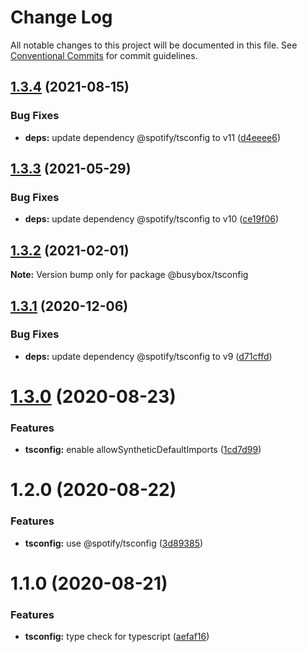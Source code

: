 # Change Log

All notable changes to this project will be documented in this file.
See [Conventional Commits](https://conventionalcommits.org) for commit guidelines.

## [1.3.4](https://github.com/davidNHK/busybox/compare/@busybox/tsconfig@1.3.3...@busybox/tsconfig@1.3.4) (2021-08-15)


### Bug Fixes

* **deps:** update dependency @spotify/tsconfig to v11 ([d4eeee6](https://github.com/davidNHK/busybox/commit/d4eeee6458146766799eeb5e18af5abba2b49458))





## [1.3.3](https://github.com/davidNHK/busybox/compare/@busybox/tsconfig@1.3.2...@busybox/tsconfig@1.3.3) (2021-05-29)


### Bug Fixes

* **deps:** update dependency @spotify/tsconfig to v10 ([ce19f06](https://github.com/davidNHK/busybox/commit/ce19f06de824f9d399a830e47883e09af03f2f71))





## [1.3.2](https://github.com/davidNHK/busybox/compare/@busybox/tsconfig@1.3.1...@busybox/tsconfig@1.3.2) (2021-02-01)

**Note:** Version bump only for package @busybox/tsconfig





## [1.3.1](https://github.com/davidNHK/busybox/compare/@busybox/tsconfig@1.3.0...@busybox/tsconfig@1.3.1) (2020-12-06)


### Bug Fixes

* **deps:** update dependency @spotify/tsconfig to v9 ([d71cffd](https://github.com/davidNHK/busybox/commit/d71cffd7f0600afb9bff0b7892688521844e08ed))





# [1.3.0](https://github.com/davidNHK/busybox/compare/@busybox/tsconfig@1.2.0...@busybox/tsconfig@1.3.0) (2020-08-23)


### Features

* **tsconfig:** enable allowSyntheticDefaultImports ([1cd7d99](https://github.com/davidNHK/busybox/commit/1cd7d99f7d383aeee42d852cf25ff1557c46e145))





# 1.2.0 (2020-08-22)


### Features

* **tsconfig:** use @spotify/tsconfig ([3d89385](https://github.com/davidNHK/busybox/commit/3d89385cc5e082eb67b6f8e965c5e43fd994c36e))





# 1.1.0 (2020-08-21)


### Features

* **tsconfig:** type check for typescript ([aefaf16](https://github.com/davidNHK/busybox/commit/aefaf16e3feedff2054345c2988e5487f46a3ddc))
